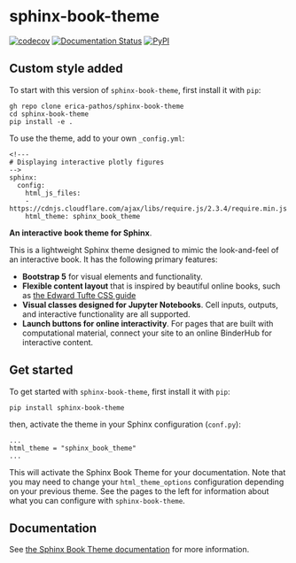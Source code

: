 # sphinx-book-theme

[![codecov][codecov-badge]][codecov-link] [![Documentation Status][rtd-badge]][rtd-link] [![PyPI][pypi-badge]][pypi-link]

## Custom style added

To start with this version of `sphinx-book-theme`, first install it with `pip`:

```
gh repo clone erica-pathos/sphinx-book-theme
cd sphinx-book-theme
pip install -e .
```

To use the theme, add to your own `_config.yml`:

```
<!---
# Displaying interactive plotly figures
-->
sphinx:
  config:
    html_js_files:
    - https://cdnjs.cloudflare.com/ajax/libs/require.js/2.3.4/require.min.js
    html_theme: sphinx_book_theme
```


**An interactive book theme for Sphinx**.

This is a lightweight Sphinx theme designed to mimic the look-and-feel of an
interactive book. It has the following primary features:

* **Bootstrap 5**
  for visual elements and functionality.
* **Flexible content layout** that is inspired by beautiful online books,
  such as [the Edward Tufte CSS guide](https://edwardtufte.github.io/tufte-css/)
* **Visual classes designed for Jupyter Notebooks**. Cell inputs, outputs,
  and interactive functionality are all supported.
* **Launch buttons for online interactivity**. For pages that are built with
  computational material, connect your site to an online BinderHub for interactive content.

## Get started

To get started with `sphinx-book-theme`, first install it with `pip`:

```
pip install sphinx-book-theme
```

then, activate the theme in your Sphinx configuration (`conf.py`):

```
...
html_theme = "sphinx_book_theme"
...
```

This will activate the Sphinx Book Theme for your documentation. Note that you may
need to change your `html_theme_options` configuration depending on your previous
theme. See the pages to the left for information about what you can configure with
`sphinx-book-theme`.

## Documentation

See [the Sphinx Book Theme documentation](https://sphinx-book-theme.readthedocs.io/en/latest/)
for more information.

[codecov-badge]: https://codecov.io/gh/executablebooks/sphinx-book-theme/branch/master/graph/badge.svg
[codecov-link]: https://codecov.io/gh/executablebooks/sphinx-book-theme

[rtd-badge]: https://readthedocs.org/projects/sphinx-book-theme/badge/?version=latest
[rtd-link]: https://sphinx-book-theme.readthedocs.io/en/latest/?badge=latest

[pypi-badge]: https://img.shields.io/pypi/v/sphinx-book-theme.svg
[pypi-link]: https://pypi.org/project/sphinx-book-theme
